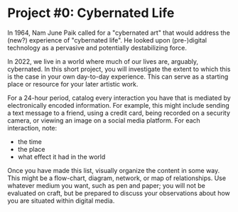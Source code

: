 # Project #0: Cybernated Life

In 1964, Nam June Paik called for a "cybernated art" that would address the (new?) experience of "cybernated life". He looked upon (pre-)digital technology as a pervasive and potentially destabilizing force.

In 2022, we live in a world where much of our lives are, arguably, cybernated. In this short project, you will investigate the extent to which this is the case in your own day-to-day experience. This can serve as a starting place or resource for your later artistic work.

For a 24-hour period, catalog every interaction you have that is mediated by electronically encoded information. For example, this might include sending a text message to a friend, using a credit card, being recorded on a security camera, or viewing an image on a social media platform. For each interaction, note:

- the time
- the place
- what effect it had in the world

Once you have made this list, visually organize the content in some way. This might be a flow-chart, diagram, network, or map of relationships. Use whatever medium you want, such as pen and paper; you will not be evaluated on craft, but be prepared to discuss your observations about how you are situated within digital media.

